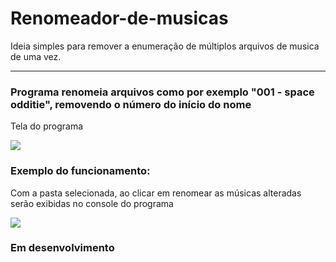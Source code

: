 # Renomeador-de-musicas
Ideia simples para remover a enumeração de múltiplos arquivos de musica de uma vez.
<hr>
<h3> Programa renomeia arquivos como por exemplo "001 - space odditie", removendo o número do início do nome</h3>

<p> Tela do programa </p>
<img src="https://github.com/LucasMonir/Renomeador-de-musicas/blob/main/AutoRename.PNG?raw=true">

<h3> Exemplo do funcionamento: </h3>
<p> Com a pasta selecionada, ao clicar em renomear as músicas alteradas serão exibidas no console do programa </p>
<img src="https://github.com/LucasMonir/Renomeador-de-musicas/blob/main/Execu%C3%A7%C3%A3o.PNG?raw=true">

<h3> Em desenvolvimento </h3>
